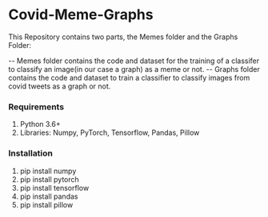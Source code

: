 # Covid-Meme-Graphs

This Repository contains two parts, the Memes folder and the Graphs Folder:

-- Memes folder contains the code and dataset for the training of a classifer to classify an image(in our case a graph) as a meme or not. 
-- Graphs folder contains the code and dataset to train a classifier to classify images from covid tweets as a graph or not. 

### Requirements ###
1. Python 3.6+
2. Libraries: Numpy, PyTorch, Tensorflow, Pandas, Pillow

### Installation ###
1. pip install numpy
2. pip install pytorch
3. pip install tensorflow
4. pip install pandas 
5. pip install pillow
